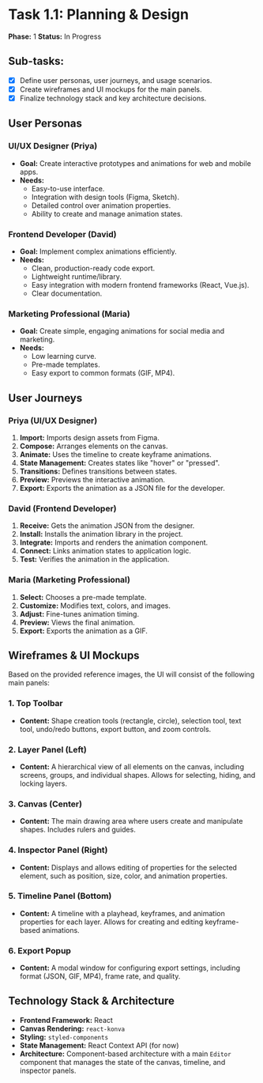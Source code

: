 # Task 1.1: Planning & Design

**Phase:** 1
**Status:** In Progress

## Sub-tasks:

- [x] Define user personas, user journeys, and usage scenarios.
- [x] Create wireframes and UI mockups for the main panels.
- [x] Finalize technology stack and key architecture decisions.

## User Personas

### UI/UX Designer (Priya)
- **Goal:** Create interactive prototypes and animations for web and mobile apps.
- **Needs:**
    - Easy-to-use interface.
    - Integration with design tools (Figma, Sketch).
    - Detailed control over animation properties.
    - Ability to create and manage animation states.

### Frontend Developer (David)
- **Goal:** Implement complex animations efficiently.
- **Needs:**
    - Clean, production-ready code export.
    - Lightweight runtime/library.
    - Easy integration with modern frontend frameworks (React, Vue.js).
    - Clear documentation.

### Marketing Professional (Maria)
- **Goal:** Create simple, engaging animations for social media and marketing.
- **Needs:**
    - Low learning curve.
    - Pre-made templates.
    - Easy export to common formats (GIF, MP4).

## User Journeys

### Priya (UI/UX Designer)
1.  **Import:** Imports design assets from Figma.
2.  **Compose:** Arranges elements on the canvas.
3.  **Animate:** Uses the timeline to create keyframe animations.
4.  **State Management:** Creates states like "hover" or "pressed".
5.  **Transitions:** Defines transitions between states.
6.  **Preview:** Previews the interactive animation.
7.  **Export:** Exports the animation as a JSON file for the developer.

### David (Frontend Developer)
1.  **Receive:** Gets the animation JSON from the designer.
2.  **Install:** Installs the animation library in the project.
3.  **Integrate:** Imports and renders the animation component.
4.  **Connect:** Links animation states to application logic.
5.  **Test:** Verifies the animation in the application.

### Maria (Marketing Professional)
1.  **Select:** Chooses a pre-made template.
2.  **Customize:** Modifies text, colors, and images.
3.  **Adjust:** Fine-tunes animation timing.
4.  **Preview:** Views the final animation.
5.  **Export:** Exports the animation as a GIF.

## Wireframes & UI Mockups

Based on the provided reference images, the UI will consist of the following main panels:

### 1. Top Toolbar
- **Content:** Shape creation tools (rectangle, circle), selection tool, text tool, undo/redo buttons, export button, and zoom controls.

### 2. Layer Panel (Left)
- **Content:** A hierarchical view of all elements on the canvas, including screens, groups, and individual shapes. Allows for selecting, hiding, and locking layers.

### 3. Canvas (Center)
- **Content:** The main drawing area where users create and manipulate shapes. Includes rulers and guides.

### 4. Inspector Panel (Right)
- **Content:** Displays and allows editing of properties for the selected element, such as position, size, color, and animation properties.

### 5. Timeline Panel (Bottom)
- **Content:** A timeline with a playhead, keyframes, and animation properties for each layer. Allows for creating and editing keyframe-based animations.

### 6. Export Popup
- **Content:** A modal window for configuring export settings, including format (JSON, GIF, MP4), frame rate, and quality.

## Technology Stack & Architecture

- **Frontend Framework:** React
- **Canvas Rendering:** `react-konva`
- **Styling:** `styled-components`
- **State Management:** React Context API (for now)
- **Architecture:** Component-based architecture with a main `Editor` component that manages the state of the canvas, timeline, and inspector panels.
